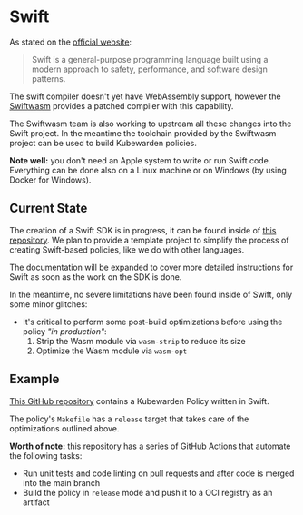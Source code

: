 # Swift

As stated on the [official website](https://swift.org/):

> Swift is a general-purpose programming language built using a modern approach
> to safety, performance, and software design patterns.

The swift compiler doesn't yet have WebAssembly support, however the
[Swiftwasm](https://swiftwasm.org/) provides a patched compiler with this
capability.

The Swiftwasm team is also working to upstream all these changes into the
Swift project. In the meantime the toolchain provided by the Swiftwasm project
can be used to build Kubewarden policies.

**Note well:** you don't need an Apple system to write or run Swift code. Everything
can be done also on a Linux machine or on Windows (by using Docker for Windows).

## Current State

The creation of a Swift SDK is in progress, it can be found inside
of [this repository](https://github.com/kubewarden/policy-sdk-swift).
We plan to provide a template project to simplify the process of creating
Swift-based policies, like we do with other languages.

The documentation will be expanded to cover more detailed instructions for Swift
as soon as the work on the SDK is done.

In the meantime, no severe limitations have been found inside of Swift, only
some minor glitches:

* It's critical to perform some post-build optimizations before using the
  policy *"in production"*:
  1. Strip the Wasm module via `wasm-strip` to reduce its size
  1. Optimize the Wasm module via `wasm-opt`

## Example

[This GitHub repository](https://github.com/kubewarden/pod-runtime-class-policy)
contains a Kubewarden Policy written in Swift.

The policy's `Makefile` has a `release` target that takes care of the
optimizations outlined above.

**Worth of note:** this repository has a series of GitHub Actions that automate
the following tasks:

  * Run unit tests and code linting on pull requests and after code is merged
    into the main branch
  * Build the policy in `release` mode and push it to a OCI registry as an
    artifact
